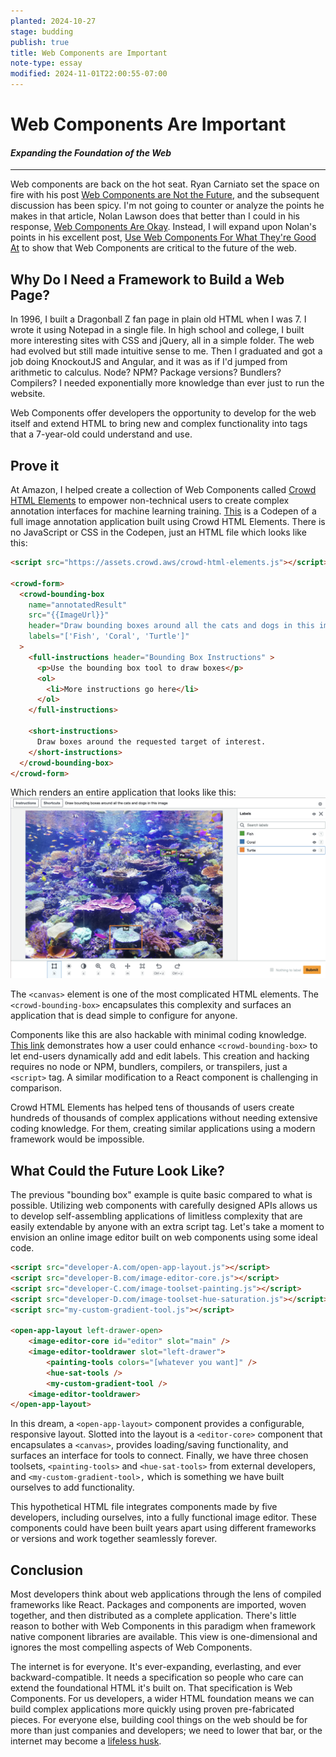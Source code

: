 ```yaml
---
planted: 2024-10-27
stage: budding
publish: true
title: Web Components are Important
note-type: essay
modified: 2024-11-01T22:00:55-07:00
---
```

# Web Components Are Important

#### *Expanding the Foundation of the Web*

---

Web components are back on the hot seat. Ryan Carniato set the space on fire with his post [Web Components are Not the Future](https://dev.to/ryansolid/maybe-web-components-are-not-the-future-hfh), and the subsequent discussion has been spicy. I'm not going to counter or analyze the points he makes in that article, Nolan Lawson does that better than I could in his response, [Web Components Are Okay](https://nolanlawson.com/2024/09/28/web-components-are-okay/). Instead, I will expand upon Nolan's points in his excellent post, [Use Web Components For What They're Good At](https://nolanlawson.com/2023/08/23/use-web-components-for-what-theyre-good-at/) to show that Web Components are critical to the future of the web.
## Why Do I Need a Framework to Build a Web Page?

In 1996, I built a Dragonball Z fan page in plain old HTML when I was 7. I wrote it using Notepad in a single file. In high school and college, I built more interesting sites with CSS and jQuery, all in a simple folder. The web had evolved but still made intuitive sense to me. Then I graduated and got a job doing KnockoutJS and Angular, and it was as if I'd jumped from arithmetic to calculus. Node? NPM? Package versions? Bundlers? Compilers? I needed exponentially more knowledge than ever just to run the website.

Web Components offer developers the opportunity to develop for the web itself and extend HTML to bring new and complex functionality into tags that a 7-year-old could understand and use.
## Prove it

At Amazon, I helped create a collection of Web Components called [Crowd HTML Elements](https://blog.mturk.com/mturk-introduces-crowd-html-elements-a-library-of-easy-to-use-task-interfaces-for-bounding-box-35bb9c860069) to empower non-technical users to create complex annotation interfaces for machine learning training. [This](https://codepen.io/sagemaker_crowd_html_elements/pen/XWpJGad) is a Codepen of a full image annotation application built using Crowd HTML Elements. There is no JavaScript or CSS in the Codepen, just an HTML file which looks like this:

```html
<script src="https://assets.crowd.aws/crowd-html-elements.js"></script>

<crowd-form>
  <crowd-bounding-box
	name="annotatedResult"
    src="{{ImageUrl}}"
    header="Draw bounding boxes around all the cats and dogs in this image"
    labels="['Fish', 'Coral', 'Turtle']"
  >
    <full-instructions header="Bounding Box Instructions" >
      <p>Use the bounding box tool to draw boxes</p>
      <ol>
        <li>More instructions go here</li>
      </ol>
    </full-instructions>

    <short-instructions>
      Draw boxes around the requested target of interest.
    </short-instructions>
  </crowd-bounding-box>
</crowd-form>  
```
Which renders an entire application that looks like this:
![Crowd-bounding-box application](./pasted-image-20241101135839.png)

The `<canvas>` element is one of the most complicated HTML elements. The `<crowd-bounding-box>` encapsulates this complexity and surfaces an application that is dead simple to configure for anyone. 

Components like this are also hackable with minimal coding knowledge. [This link](https://github.com/aws-samples/amazon-sagemaker-ground-truth-task-uis/blob/master/images/bounding-box-custom-labels.liquid.html) demonstrates how a user could enhance `<crowd-bounding-box>` to let end-users dynamically add and edit labels. This creation and hacking requires no node or NPM, bundlers, compilers, or transpilers, just a `<script>` tag. A similar modification to a React component is challenging in comparison.

Crowd HTML Elements has helped tens of thousands of users create hundreds of thousands of complex applications without needing extensive coding knowledge. For them, creating similar applications using a modern framework would be impossible.
## What Could the Future Look Like?

The previous "bounding box" example is quite basic compared to what is possible. Utilizing web components with carefully designed APIs allows us to develop self-assembling applications of limitless complexity that are easily extendable by anyone with an extra script tag. Let's take a moment to envision an online image editor built on web components using some ideal code.

```html
<script src="developer-A.com/open-app-layout.js"></script>
<script src="developer-B.com/image-editor-core.js"></script>
<script src="developer-C.com/image-toolset-painting.js"></script>
<script src="developer-D.com/image-toolset-hue-saturation.js"></script>
<script src="my-custom-gradient-tool.js"></script>

<open-app-layout left-drawer-open>
	<image-editor-core id="editor" slot="main" />
	<image-editor-tooldrawer slot="left-drawer">
		<painting-tools colors="[whatever you want]" />
		<hue-sat-tools />
		<my-custom-gradient-tool />
	<image-editor-tooldrawer>
</open-app-layout>
```

In this dream, a `<open-app-layout>` component provides a configurable, responsive layout. Slotted into the layout is a `<editor-core>` component that encapsulates a `<canvas>`, provides loading/saving functionality, and surfaces an interface for tools to connect. Finally, we have three chosen toolsets, `<painting-tools>` and `<hue-sat-tools>` from external developers, and `<my-custom-gradient-tool>,` which is something we have built ourselves to add functionality.

This hypothetical HTML file integrates components made by five developers, including ourselves, into a fully functional image editor. These components could have been built years apart using different frameworks or versions and work together seamlessly forever.
## Conclusion

Most developers think about web applications through the lens of compiled frameworks like React. Packages and components are imported, woven together, and then distributed as a complete application. There's little reason to bother with Web Components in this paradigm when framework native component libraries are available. This view is one-dimensional and ignores the most compelling aspects of Web Components. 

The internet is for everyone. It's ever-expanding, everlasting, and ever backward-compatible. It needs a specification so people who care can extend the foundational HTML it's built on. That specification is Web Components. For us developers, a wider HTML foundation means we can build complex applications more quickly using proven pre-fabricated pieces. For everyone else, building cool things on the web should be for more than just companies and developers; we need to lower that bar, or the internet may become a [lifeless husk](https://maggieappleton.com/ai-dark-forest).






